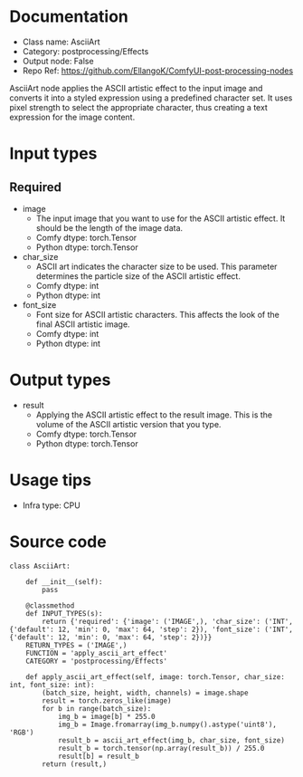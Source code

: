 # Documentation
- Class name: AsciiArt
- Category: postprocessing/Effects
- Output node: False
- Repo Ref: https://github.com/EllangoK/ComfyUI-post-processing-nodes

AsciiArt node applies the ASCII artistic effect to the input image and converts it into a styled expression using a predefined character set. It uses pixel strength to select the appropriate character, thus creating a text expression for the image content.

# Input types
## Required
- image
    - The input image that you want to use for the ASCII artistic effect. It should be the length of the image data.
    - Comfy dtype: torch.Tensor
    - Python dtype: torch.Tensor
- char_size
    - ASCII art indicates the character size to be used. This parameter determines the particle size of the ASCII artistic effect.
    - Comfy dtype: int
    - Python dtype: int
- font_size
    - Font size for ASCII artistic characters. This affects the look of the final ASCII artistic image.
    - Comfy dtype: int
    - Python dtype: int

# Output types
- result
    - Applying the ASCII artistic effect to the result image. This is the volume of the ASCII artistic version that you type.
    - Comfy dtype: torch.Tensor
    - Python dtype: torch.Tensor

# Usage tips
- Infra type: CPU

# Source code
```
class AsciiArt:

    def __init__(self):
        pass

    @classmethod
    def INPUT_TYPES(s):
        return {'required': {'image': ('IMAGE',), 'char_size': ('INT', {'default': 12, 'min': 0, 'max': 64, 'step': 2}), 'font_size': ('INT', {'default': 12, 'min': 0, 'max': 64, 'step': 2})}}
    RETURN_TYPES = ('IMAGE',)
    FUNCTION = 'apply_ascii_art_effect'
    CATEGORY = 'postprocessing/Effects'

    def apply_ascii_art_effect(self, image: torch.Tensor, char_size: int, font_size: int):
        (batch_size, height, width, channels) = image.shape
        result = torch.zeros_like(image)
        for b in range(batch_size):
            img_b = image[b] * 255.0
            img_b = Image.fromarray(img_b.numpy().astype('uint8'), 'RGB')
            result_b = ascii_art_effect(img_b, char_size, font_size)
            result_b = torch.tensor(np.array(result_b)) / 255.0
            result[b] = result_b
        return (result,)
```